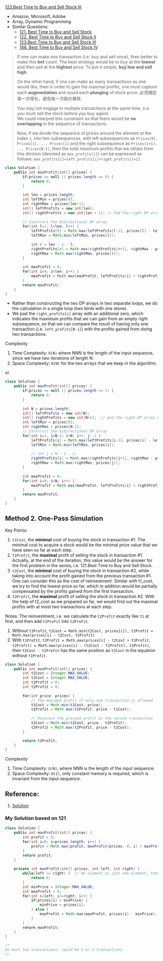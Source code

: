 [123.Best Time to Buy and Sell Stock III](https://leetcode.com/problems/best-time-to-buy-and-sell-stock-iii/)

* Amazon, Microsoft, Adobe
* Array, Dynamic Programming
* Similar Questions:
    * [121. Best Time to Buy and Sell Stock](https://leetcode.com/problems/best-time-to-buy-and-sell-stock/)   
    * [122. Best Time to Buy and Sell Stock II](https://leetcode.com/problems/best-time-to-buy-and-sell-stock-ii/)
    * [123.Best Time to Buy and Sell Stock III](https://leetcode.com/problems/best-time-to-buy-and-sell-stock-iii/)
    * [188. Best Time to Buy and Sell Stock IV](https://leetcode.com/problems/best-time-to-buy-and-sell-stock-iv/)  

> If one can make one transaction (i.e. buy and sell once), then better to make this **bet** count. 
> The best strategy would be to *buy* at the **lowest** and then *sell* at the **highest** price. 
> To put it simple, **buy low and sell high**.
>
> On the other hand, if one can make as many transactions as one would like, then in order to gain the maximal profits,
> one must *capture* each **augmentation** and *avoid* each **plunging** of stock price.
> 必须捕捉每一次增长，避免每一次股价暴跌.
>
> You may not engage in multiple transactions at the same time, (i.e. you must sell the stock before you buy again).        
> We could interpret this constraint as that there would be **no overlapping** in the sequence of transactions.
>
> Now, if we divide the sequence of prices around the element at the index `i`, into two subsequences, 
> with left subsequences as `Prices[0], Prices[1], ... Prices[i]` and the right subsequence as `Prices[i+1], ... Prices[N-1]`, 
> then the total maximum profits that we obtain from this division (denoted as `max_profits[i]`) can be expressed as follows: 
>`max_profits[i]=left_profits[i]+right_profits[i+1]`.
>
```java
class Solution {
    public int maxProfit(int[] prices) {
        if(prices == null || prices.length == 0) {
            return 0;
        }
        
        int len = prices.length;
        int leftMin = prices[0];
        int rightMax = prices[len-1];
        int[] leftProfits = new int[len];
        int[] rightProfits = new int[len + 1]; // Pad the right DP array with an addition zero for convenience.
        
        // Construct the bidirectional DP array
        for(int l=1; l<len; l++) {
            leftProfits[l] = Math.max(leftProfits[l-1], prices[l] - leftMin);
            leftMin = Math.min(leftMin, prices[l]);
            
            int r = len - 1 - l;
            rightProfits[r] = Math.max(rightProfits[r+1], rightMax - prices[r]);
            rightMax = Math.max(rightMax, prices[r]);
        }
        
        int maxProfit = 0;
        for(int i=0; i<len; i++) {
            maxProfit = Math.max(maxProfit, leftProfits[i] + rightProfits[i+1]);
        }
        return maxProfit;
    }
}
```
* Rather than constructing the two DP arrays in two separate loops, we do the calculation in a single loop (two birds with one stone). 
* We pad the `right_profits[i]` array with an additional zero, which indicates the maximum profits that we can gain from 
an empty right subsequence, so that we can compare the result of having only one transaction (i.e. `left_profits[N-1]`) with 
the profits gained from doing two transactions.

Complexity
1. Time Complexity: `O(N)` where NNN is the length of the input sequence, since we have two iterations of length N.
2. Space Complexity: `O(N)` for the two arrays that we keep in the algorithm.

or 

```java
class Solution {
    public int maxProfit(int[] prices) {
        if(prices == null || prices.length <= 1) {
            return 0;
        }
        
        int N = prices.length;
        int[] leftProfits = new int[N];
        int[] rightProfits = new int[N+1];  // pad the right DP array with an additional zero for convenience.
        int leftMin = prices[0];
        int rightMax = prices[N-1];
        // Construct the bidirectional DP array
        for(int i=1, j=N-2; i<N; i++, j--) {
            leftProfits[i] = Math.max(leftProfits[i-1], prices[i] - leftMin);
            leftMin = Math.min(leftMin, prices[i]);
            
            // int j = N - 1 - i;
            rightProfits[j] = Math.max(rightProfits[j+1], rightMax - prices[j]);
            rightMax = Math.max(rightMax, prices[j]);
        }
        
        int maxProfit = 0;
        for(int i=0; i<N; i++) {
            maxProfit = Math.max(maxProfit, leftProfits[i] + rightProfits[i+1]);
        }
        return maxProfit;
    }
}
``` 
    
    
## Method 2. One-Pass Simulation
Key Points:
1. `t1Cost`, the **minimal** cost of buying the stock in transaction #1. The minimal cost to acquire a stock would be 
the minimal price value that we have seen so far at each step.
2. `t1Profit`, the **maximal** profit of selling the stock in transaction #1. Actually, at the end of the iteration, 
this value would be the answer for the first problem in the series, i.e. 121.Best Time to Buy and Sell Stock.
3. `t2Cost`, the **minimal** cost of buying the stock in transaction #2, while taking into account the profit gained 
from the previous transaction #1. One can consider this as the cost of reinvestment. Similar with t1_cost, 
we try to find the lowest price so far, which in addition would be partially compensated by the profits gained from the first transaction.
4. `t2Profit`, the **maximal** profit of selling the stock in transaction #2. With the help of t2_cost as we prepared so far, 
we would find out the maximal profits with at most two transactions at each step.

Notes: The reinvestment, i.e. we calculate the `t2Profit` exactly like `t1` at first, and then add `t1Profit` into `t2Profit`.
1. Without `t1Profit`, `t2Cost = Math.min(t2Cost, prices[i]), t2Profit = Math.max(prices[i] - t2Cost, t2Profit)`
2. With `t1Profit`, `t2Profit = Math.max(prices[i] - t2Cost + t1Profit, t2Profit) = Math.max(prices[i] - (t2Cost - t1Profit), t2Profit)`, 
then `t2Cost - t1Profit` has the same position as `t2Cost` in the equation without `t1Profit`.

```java
class Solution {
    public int maxProfit(int[] prices) {
        int t1Cost = Integer.MAX_VALUE;
        int t2Cost = Integer.MAX_VALUE;
        int t1Profit = 0;
        int t2Profit = 0;
        
        for(int price: prices) {
            // The maximum profit if only one transaction is allowed
            t1Cost = Math.min(t1Cost, price);
            t1Profit = Math.max(t1Profit, price - t1Cost);
            
            // Reinvest the grained profit in the second transaction
            t2Cost = Math.min(t2Cost, price - t1Profit);
            t2Profit = Math.max(t2Profit, price - t2Cost);
        }

        return t2Profit;
    }
}
```
Complexity
1. Time Complexity: `O(N)`, where NNN is the length of the input sequence.
2. Space Complexity: `O(1)`, only constant memory is required, which is invariant from the input sequence.
    

## Reference:
1. [Solution](https://leetcode.com/problems/best-time-to-buy-and-sell-stock-iii/solution/)




### My Solution based on 121
```java
class Solution {
    public int maxProfit(int[] prices) {
        int profit = 0;
        for(int i=0; i<prices.length; i++) {
            profit = Math.max(profit, maxProfit(prices, 0, i) + maxProfit(prices, i+1, prices.length-1));
        }
        return profit;
    }
    
    private int maxProfit(int[] prices, int left, int right) {
        while(left >= right) {  // No element or just one element, then return 0
            return 0;
        }
        int minPrice = Integer.MAX_VALUE;
        int maxProfit = 0;
        for(int i=left; i<=right; i++) {
            if(prices[i] < minPrice) {
                minPrice = prices[i];
            } else {
                maxProfit = Math.max(maxProfit, prices[i] - minPrice);
            }
        }
        return maxProfit;
    }
}

/*
At most two transactions: could be 1 or 2 transactions
*/
```
